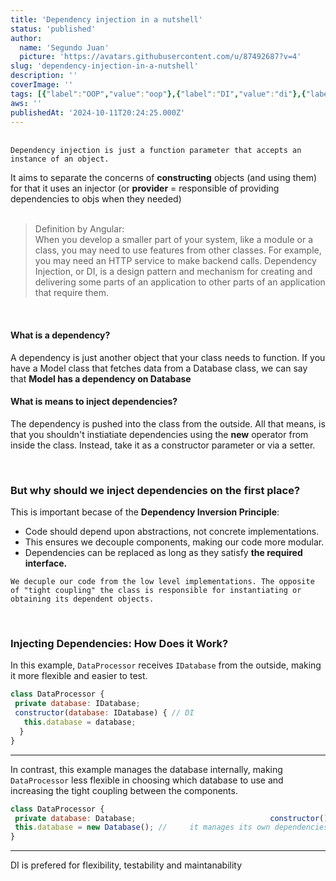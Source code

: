 ```yaml
---
title: 'Dependency injection in a nutshell'
status: 'published'
author:
  name: 'Segundo Juan'
  picture: 'https://avatars.githubusercontent.com/u/87492687?v=4'
slug: 'dependency-injection-in-a-nutshell'
description: ''
coverImage: ''
tags: [{"label":"OOP","value":"oop"},{"label":"DI","value":"di"},{"label":"Dependency Inversion Principle","value":"dependencyInversionPrinciple"},{"label":"Concepts","value":"concepts"}]
aws: ''
publishedAt: '2024-10-11T20:24:25.000Z'
---
```


\
`Dependency injection is just a function parameter that accepts an instance of an object.`

It aims to separate the concerns of **constructing** objects (and using them) for that it uses an injector (or **provider** = responsible of providing dependencies to objs when they needed)\
&nbsp;

> Definition by Angular:\
> When you develop a smaller part of your system, like a module or a class, you may need to use features from other classes. For example, you may need an HTTP service to make backend calls. Dependency Injection, or DI, is a design pattern and mechanism for creating and delivering some parts of an application to other parts of an application that require them.

&nbsp;

#### What is a dependency?

A dependency is just another object that your class needs to function. If you have a Model class that fetches data from a Database class, we can say that **Model has a dependency on Database**

#### What is means to inject dependencies?

The dependency is pushed into the class from the outside. All that means, is that you shouldn't instiatiate dependencies using the **new** operator from inside the class. Instead, take it as a constructor parameter or via a setter.

&nbsp;

### But why should we inject dependencies on the first place?

This is important becase of the **Dependency Inversion Principle**:

- Code should depend upon abstractions, not concrete implementations.
- This ensures we decouple components, making our code more modular.
- Dependencies can be replaced as long as they satisfy **the required interface.**

`We decuple our code from the low level implementations. The opposite of "tight coupling" the class is responsible for instantiating or obtaining its dependent objects.`

&nbsp;

### **Injecting Dependencies: How Does it Work?**

In this example, `DataProcessor` receives `IDatabase` from the outside, making it more flexible and easier to test.

```javascript
class DataProcessor {
 private database: IDatabase;
 constructor(database: IDatabase) { // DI
   this.database = database;
  }
}
```

---

In contrast, this example manages the database internally, making `DataProcessor` less flexible in choosing which database to use and increasing the tight coupling between the components.

```javascript
class DataProcessor { 
 private database: Database;                              constructor() { 
 this.database = new Database(); // 	it manages its own dependencies internally
}
```

---

DI is prefered for flexibility, testability and maintanability